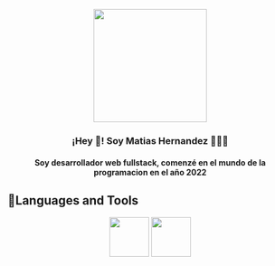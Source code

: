 
<p align="center" width="300">
   <img align="center" width="200" src="https://media.licdn.com/dms/image/D4D03AQH0pwDABZWU-w/profile-displayphoto-shrink_800_800/0/1666188187967?e=1685577600&v=beta&t=i-AdTEYZkvRBcMzCYhVgvmA4P24iJymbiEA98rJSDwg" />
   <h3 align="center">¡Hey 👋! Soy Matias Hernandez 👨🏻‍💻</h3>
</p>
<h4 align="center"> Soy desarrollador web fullstack, comenzé en el mundo de la programacion en el año 2022 </h4>

## 🔧Languages and Tools
<div align ="center" display="flex"> 
<img align="center" width="70" src="https://cdn-icons-png.flaticon.com/512/5968/5968292.png" />
 <img align="center" width="70" src="https://cdn-icons-png.flaticon.com/512/3334/3334886.png" />
</div> 
</p>


